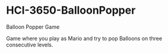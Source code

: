 # HCI-3650-BalloonPopper
Balloon Popper Game

Game where you play as Mario and try to pop Balloons on three consecutive levels.
